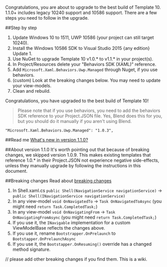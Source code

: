 Congratulations, you are about to upgrade to the best build of Template 10. 1.1.0+ includes legacy 10240 support and 10586 support. There are a few steps you need to follow in the upgrade. 

##Step by step

1. Update Windows 10 to 1511, UWP 10586 (your project can still target 10240).
1. Install the Windows 10586 SDK to Visual Studio 2015 {any edition} Update 1. 
1. Use NuGet to upgrade Template 10 v1.0.* to v1.1.* in your project(s).
1. In Project/Resources delete your "Behaviors SDK (XAML)" reference.
1. Add `Microsoft.Xaml.Behaviors.Uwp.Managed` through Nuget, if you use behaviors.
1. (custom) Look at the breaking changes below. You may need to update your view-models.
1. Clean and rebuild.

Congratulations, you have upgraded to the best build of Template 10! 

> Please note that if you use behaviors, you need to add the behaviors SDK reference to your Project.JSON file. Yes, Blend does this for you, but you should do it manually if you aren't using Blend. 

````
"Microsoft.Xaml.Behaviors.Uwp.Managed": "1.0.3",
````

##Read me
[What's new in version 1.1.0?](https://github.com/Windows-XAML/Template10/issues?q=milestone%3A%22NuGet+Library+v1.0.9%22+is%3Aclosed)

##About version 1.1.0
It's worth pointing out that because of breaking changes, we skipped version 1.0.9. This makes existing templates that reference 1.0.* in their Project.JSON not experience negative side-effects, unless they manually upgrade by following the instructions in this document.

##Breaking changes
Read about [breaking changes](https://github.com/Windows-XAML/Template10/issues/560)

1. In Shell.xaml.cs `public Shell(NavigationService navigationService)` -> `public Shell(INavigationService navigationService)`
1. In any view-model `void OnNavigatedTo` -> `Task OnNavigatedToAsync` (you might need `return Task.CompletedTask;`)
1. In any view-model `void OnNavigatingFrom` -> `Task OnNavigatingFromAsync` (you might need `return Task.CompletedTask;`)
1. If you use it, the `INavigable` implementation for a custom ViewModelBase reflects the changes above. 
1. If you use it, rename `Bootstrapper.OnPrelaunch` to `Bootstapper.OnPrelaunchAsync`
1. If you use it, the `Bootstapper.OnResuming()` override has a changed method signature.

// please add other breaking changes if you find them. This is a wiki.